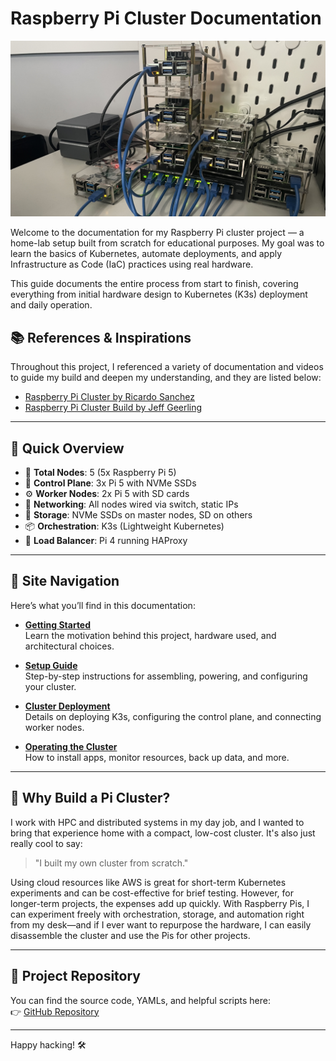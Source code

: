 # Raspberry Pi Cluster Documentation

![Raspberry Pi Cluster - 2024-05-08](assets/images/cluster_layout/08_05_2025.jpeg)

Welcome to the documentation for my Raspberry Pi cluster project — a home-lab setup built from scratch for educational purposes. My goal was to learn the basics of Kubernetes, automate deployments, and apply Infrastructure as Code (IaC) practices using real hardware.

This guide documents the entire process from start to finish, covering everything from initial hardware design to Kubernetes (K3s) deployment and daily operation.

## 📚 References & Inspirations
Throughout this project, I referenced a variety of documentation and videos to guide my build and deepen my understanding, and they are listed below:

- [Raspberry Pi Cluster by Ricardo Sanchez](https://picluster.ricsanfre.com/)
- [Raspberry Pi Cluster Build by Jeff Geerling](https://youtube.com/playlist?list=PL2_OBreMn7Frk57NLmLheAaSSpJLLL90G&si=eZ7kkoIi12Pm8vH0)
---

## 🚀 Quick Overview

- 🔢 **Total Nodes**: 5 (5x Raspberry Pi 5)
- 🧠 **Control Plane**: 3x Pi 5 with NVMe SSDs
- ⚙️ **Worker Nodes**: 2x Pi 5 with SD cards
- 🔗 **Networking**: All nodes wired via switch, static IPs
- 💾 **Storage**: NVMe SSDs on master nodes, SD on others
- 📦 **Orchestration**: K3s (Lightweight Kubernetes)
- 📡 **Load Balancer**: Pi 4 running HAProxy

---

## 🧭 Site Navigation

Here’s what you’ll find in this documentation:

- **[Getting Started](getting-started/motivation.md)**  
  Learn the motivation behind this project, hardware used, and architectural choices.

- **[Setup Guide](setup-guide/physical/rack.md)**  
  Step-by-step instructions for assembling, powering, and configuring your cluster.

- **[Cluster Deployment](cluster/k3s.md)**  
  Details on deploying K3s, configuring the control plane, and connecting worker nodes.

- **[Operating the Cluster](operating/apps.md)**  
  How to install apps, monitor resources, back up data, and more.
---

## 🧠 Why Build a Pi Cluster?

I work with HPC and distributed systems in my day job, and I wanted to bring that experience home with a compact, low-cost cluster. It's also just really cool to say:  
> "I built my own cluster from scratch."

Using cloud resources like AWS is great for short-term Kubernetes experiments and can be cost-effective for brief testing. However, for longer-term projects, the expenses add up quickly. With Raspberry Pis, I can experiment freely with orchestration, storage, and automation right from my desk—and if I ever want to repurpose the hardware, I can easily disassemble the cluster and use the Pis for other projects.

---

## 📎 Project Repository

You can find the source code, YAMLs, and helpful scripts here:  
👉 [GitHub Repository](https://github.com/JaeungJayJang/pi-cluster-setup)

---

Happy hacking! 🛠️
